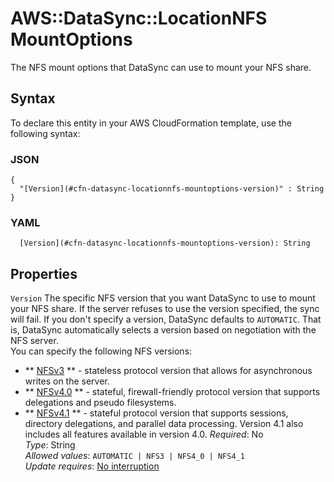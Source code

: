 # AWS::DataSync::LocationNFS MountOptions<a name="aws-properties-datasync-locationnfs-mountoptions"></a>

The NFS mount options that DataSync can use to mount your NFS share\.

## Syntax<a name="aws-properties-datasync-locationnfs-mountoptions-syntax"></a>

To declare this entity in your AWS CloudFormation template, use the following syntax:

### JSON<a name="aws-properties-datasync-locationnfs-mountoptions-syntax.json"></a>

```
{
  "[Version](#cfn-datasync-locationnfs-mountoptions-version)" : String
}
```

### YAML<a name="aws-properties-datasync-locationnfs-mountoptions-syntax.yaml"></a>

```
  [Version](#cfn-datasync-locationnfs-mountoptions-version): String
```

## Properties<a name="aws-properties-datasync-locationnfs-mountoptions-properties"></a>

`Version`  <a name="cfn-datasync-locationnfs-mountoptions-version"></a>
The specific NFS version that you want DataSync to use to mount your NFS share\. If the server refuses to use the version specified, the sync will fail\. If you don't specify a version, DataSync defaults to `AUTOMATIC`\. That is, DataSync automatically selects a version based on negotiation with the NFS server\.  
You can specify the following NFS versions:  
+  ** [NFSv3](https://tools.ietf.org/html/rfc1813) ** \- stateless protocol version that allows for asynchronous writes on the server\.
+  ** [NFSv4\.0](https://tools.ietf.org/html/rfc3530) ** \- stateful, firewall\-friendly protocol version that supports delegations and pseudo filesystems\.
+  ** [NFSv4\.1](https://tools.ietf.org/html/rfc5661) ** \- stateful protocol version that supports sessions, directory delegations, and parallel data processing\. Version 4\.1 also includes all features available in version 4\.0\.
*Required*: No  
*Type*: String  
*Allowed values*: `AUTOMATIC | NFS3 | NFS4_0 | NFS4_1`  
*Update requires*: [No interruption](https://docs.aws.amazon.com/AWSCloudFormation/latest/UserGuide/using-cfn-updating-stacks-update-behaviors.html#update-no-interrupt)